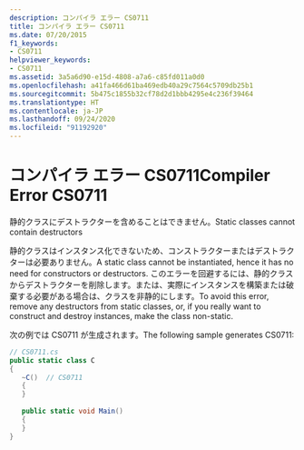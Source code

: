 ```yaml
---
description: コンパイラ エラー CS0711
title: コンパイラ エラー CS0711
ms.date: 07/20/2015
f1_keywords:
- CS0711
helpviewer_keywords:
- CS0711
ms.assetid: 3a5a6d90-e15d-4808-a7a6-c85fd011a0d0
ms.openlocfilehash: a41fa466d61ba469edb40a29c7564c5709db25b1
ms.sourcegitcommit: 5b475c1855b32cf78d2d1bbb4295e4c236f39464
ms.translationtype: HT
ms.contentlocale: ja-JP
ms.lasthandoff: 09/24/2020
ms.locfileid: "91192920"
---
```

# <a name="compiler-error-cs0711"></a><span data-ttu-id="94a1f-103">コンパイラ エラー CS0711</span><span class="sxs-lookup"><span data-stu-id="94a1f-103">Compiler Error CS0711</span></span>

<span data-ttu-id="94a1f-104">静的クラスにデストラクターを含めることはできません。</span><span class="sxs-lookup"><span data-stu-id="94a1f-104">Static classes cannot contain destructors</span></span>  
  
 <span data-ttu-id="94a1f-105">静的クラスはインスタンス化できないため、コンストラクターまたはデストラクターは必要ありません。</span><span class="sxs-lookup"><span data-stu-id="94a1f-105">A static class cannot be instantiated, hence it has no need for constructors or destructors.</span></span> <span data-ttu-id="94a1f-106">このエラーを回避するには、静的クラスからデストラクターを削除します。または、実際にインスタンスを構築または破棄する必要がある場合は、クラスを非静的にします。</span><span class="sxs-lookup"><span data-stu-id="94a1f-106">To avoid this error, remove any destructors from static classes, or, if you really want to construct and destroy instances, make the class non-static.</span></span>  
  
 <span data-ttu-id="94a1f-107">次の例では CS0711 が生成されます。</span><span class="sxs-lookup"><span data-stu-id="94a1f-107">The following sample generates CS0711:</span></span>  
  
```csharp  
// CS0711.cs  
public static class C  
{  
   ~C()  // CS0711  
   {  
   }  
  
   public static void Main()  
   {  
   }  
}  
```
